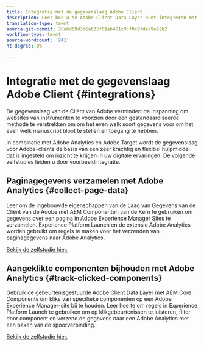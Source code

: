 ```yaml
---
title: Integratie met de gegevenslaag Adobe Client
description: Leer hoe u de Adobe Client Data Layer kunt integreren met Adobe Analytics en Adobe Target om meer inzicht te krijgen in uw website
translation-type: tm+mt
source-git-commit: 38a6d69d3d6a635f01eb461c0cf0c9fda79e62b2
workflow-type: tm+mt
source-wordcount: '241'
ht-degree: 0%

---
```



# Integratie met de gegevenslaag Adobe Client {#integrations}

De gegevenslaag van de Cliënt van Adobe vermindert de inspanning om websites van instrumenten te voorzien door een gestandaardiseerde methode te verstrekken om om het even welk soort gegevens voor om het even welk manuscript bloot te stellen en toegang te hebben.

In combinatie met Adobe Analytics en Adobe Target wordt de gegevenslaag voor Adobe-clients de basis van een zeer krachtig en flexibel hulpmiddel dat is ingesteld om inzicht te krijgen in uw digitale ervaringen. De volgende zelfstudies leiden u door voorbeeldintegratie.

## Paginagegevens verzamelen met Adobe Analytics {#collect-page-data}

Leer om de ingebouwde eigenschappen van de Laag van Gegevens van de Cliënt van de Adobe met AEM Componenten van de Kern te gebruiken om gegevens over een pagina in Adobe Experience Manager Sites te verzamelen. Experience Platform Launch en de extensie Adobe Analytics worden gebruikt om regels te maken voor het verzenden van paginagegevens naar Adobe Analytics.

[Bekijk de zelfstudie hier.](https://docs.adobe.com/content/help/en/experience-manager-learn/sites/integrations/analytics/collect-data-analytics.html)

## Aangeklikte componenten bijhouden met Adobe Analytics {#track-clicked-components}

Gebruik de gebeurtenisgestuurde Adobe Client Data Layer met AEM Core Components om kliks van specifieke componenten op een Adobe Experience Manager-site bij te houden. Leer hoe te om regels in Experience Platform Launch te gebruiken om op klikgebeurtenissen te luisteren, filter door component en verzend de gegevens naar een Adobe Analytics met een baken van de spoorverbinding.

[Bekijk de zelfstudie hier.](https://docs.adobe.com/content/help/en/experience-manager-learn/sites/integrations/analytics/track-clicked-component.html)
